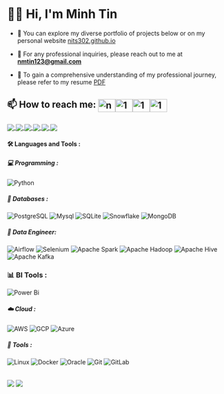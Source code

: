 <h1>
  👋🏻 Hi,  I'm Minh Tin
</h1>


- 💼 You can explore my diverse portfolio of projects below or on my personal website [nits302.github.io](https://nits302.github.io/)

- 📧 For any professional inquiries, please reach out to me at **nmtin123@gmail.com**

- 📑 To gain a comprehensive understanding of my professional journey, please refer to my resume [PDF]()


## 📫 How to reach me: <a href="https://nmtin123@gmail.com" target="blank"><img align="center" src="https://img.icons8.com/color/48/000000/gmail--v2.png" alt="nmtin123@gmail.com" height="30" width="40" /></a><a href="https://www.facebook.com/ducanh.pp" target="blank"><img align="center" src="https://raw.githubusercontent.com/rahuldkjain/github-profile-readme-generator/master/src/images/icons/Social/facebook.svg" alt="1" height="30" width="40" /></a><a href="https://twitter.com/Ducann02Nguyen" target="blank"><img align="center" src="https://raw.githubusercontent.com/rahuldkjain/github-profile-readme-generator/master/src/images/icons/Social/twitter.svg" alt="1" height="30" width="40" /></a><a href="https://www.linkedin.com/in/ducanhnt/" target="blank"><img align="center" src="https://raw.githubusercontent.com/rahuldkjain/github-profile-readme-generator/master/src/images/icons/Social/linked-in-alt.svg" alt="1" height="30" width="40" /></a>



###
<a href="https://github.com/nits302/Crypto-Real-Time-Data-Streaming">
  <img align="center" src="https://github-readme-stats-sigma-five.vercel.app/api/pin/?username=nits302&repo=Crypto-Real-Time-Data-Streaming&theme=radical" />
</a>   

<a href="https://github.com/DucAnhNTT/e2e-real-time-streaming">
  <img align="center" src="https://github-readme-stats-sigma-five.vercel.app/api/pin/?username=DucAnhNTT&repo=e2e-real-time-streaming&theme=radical" />
</a>    


<a href="https://github.com/DucAnhNTT/azure-real-time-pipeline-sales">
  <img align="center" src="https://github-readme-stats-sigma-five.vercel.app/api/pin/?username=DucAnhNTT&repo=azure-real-time-pipeline-sales&theme=radical" />
</a>    

<a href="https://github.com/DucAnhNTT/movie-recom-pipeline-azure">
  <img align="center" src="https://github-readme-stats-sigma-five.vercel.app/api/pin/?username=DucAnhNTT&repo=movie-recom-pipeline-azure&theme=radical" />
</a>    

<a href="https://github.com/DucAnhNTT/real-time-CDC-Streaming">
  <img align="center" src="https://github-readme-stats-sigma-five.vercel.app/api/pin/?username=DucAnhNTT&repo=real-time-CDC-Streaming&theme=radical" />
</a>   

<a href="https://github.com/DucAnhNTT/ML-and-DS-learning">
  <img align="center" src="https://github-readme-stats-sigma-five.vercel.app/api/pin/?username=DucAnhNTT&repo=ML-and-DS-learning&theme=radical" />
</a>   



#### :hammer_and_wrench: Languages and Tools :

##### 💻 Programming : 

![Python](https://img.shields.io/badge/-Python-000000?style=flat&logo=python&logoColor=ffffff&labelColor=3776AB)

##### 💾 Databases : 

![PostgreSQL](https://img.shields.io/badge/PostgreSQL-000000?style=flat&logo=postgresql&logoColor=white&labelColor=316192)
![Mysql](https://img.shields.io/badge/MySQL-000000?style=flat&logo=mysql&logoColor=white&labelColor=2300f)
![SQLite](https://img.shields.io/badge/SQLite-000000?style=flat&logo=sqlite&logoColor=white&labelColor=07405e)
![Snowflake](https://img.shields.io/badge/Snowflake-000000?style=flat&logo=Snowflake&logoColor=white&labelColor=29B5E8)
![MongoDB](https://img.shields.io/badge/-MongoDB-000000?style=flat&logo=mongodb&logoColor=ffffff&labelColor=47A248)

##### 🤖 Data Engineer: 


![Airflow](https://img.shields.io/badge/Apache%20Airflow-000000?style=flat&logo=Apache-Airflow&logoColor=white&labelColor=017CEE)
![Selenium](https://img.shields.io/badge/Selenium-000000?style=flat&logo=selenium&logoColor=white&labelColor=43B02A)
![Apache Spark](https://img.shields.io/badge/Apache%20Spark-FDEE21?style=flat-square&logo=apachespark&logoColor=black)
![Apache Hadoop](https://img.shields.io/badge/Apache%20Hadoop-66CCFF?style=for-the-badge&logo=apachehadoop&logoColor=black)
![Apache Hive](https://img.shields.io/badge/Apache%20Hive-FDEE21?style=for-the-badge&logo=apachehive&logoColor=black)
![Apache Kafka](https://img.shields.io/badge/Apache%20Kafka-000?style=for-the-badge&logo=apachekafka)

### 📊 BI  Tools : 
![Power Bi](https://img.shields.io/badge/power_bi-F2C811?style=for-the-badge&logo=powerbi&logoColor=black)

##### ☁️ Cloud : 

![AWS](https://img.shields.io/badge/Amazon%20AWS-000000?style=flat&logo=amazon-aws&logoColor=white&labelColor=FF9900)
![GCP](https://img.shields.io/badge/Google%20Cloud-000000?style=flat&logo=google-Cloud&logoColor=white&labelColor=4285F4)
![Azure](https://img.shields.io/badge/Microsoft%20Azure-000000?style=flat&logo=Microsoft-Azure&logoColor=white&labelColor=0078D4)

##### 🔨 Tools : 

![Linux](https://img.shields.io/badge/Linux-000000?style=flat&logo=Linux&logoColor=white&labelColor=FCC624)
![Docker](https://img.shields.io/badge/Docker-000000?style=flat&logo=Docker&logoColor=white&labelColor=2496ED)
![Oracle](https://img.shields.io/badge/Oracle-000000?style=flat&logo=Oracle&logoColor=white&labelColor=D00000)
![Git](https://img.shields.io/badge/Git-000000?style=flat&logo=Git&logoColor=white&labelColor=F05032)
![GitLab](https://img.shields.io/badge/Gitlab-000000?style=flat&logo=Gitlab&logoColor=white&labelColor=E97627)

 <br>
<!-- If you forked this repo, Change the username as yours -->
  <img align="center" src="https://github-readme-stats.vercel.app/api/top-langs/?username=ducanhntt&theme=radical&langs_count=3" />
  <img align="center" src="https://github-readme-stats.vercel.app/api?username=ducanhntt&show_icons=true&theme=radical&line_height=27" />
   
<br>
